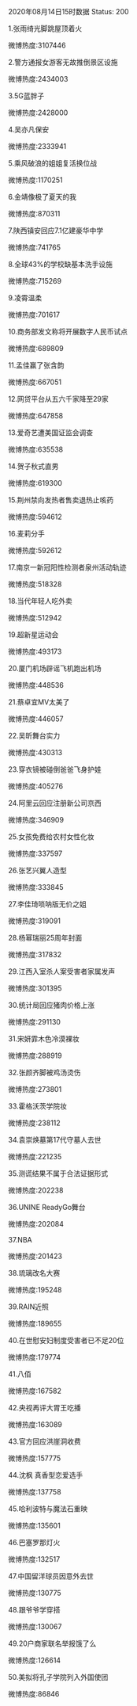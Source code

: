 2020年08月14日15时数据
Status: 200

1.张雨绮光脚跳屋顶着火

微博热度:3107446

2.警方通报女游客无故推倒景区设施

微博热度:2434003

3.5G蓝胖子

微博热度:2428000

4.吴亦凡保安

微博热度:2333941

5.乘风破浪的姐姐复活换位战

微博热度:1170251

6.金靖像极了夏天的我

微博热度:870311

7.陕西镇安回应7.1亿建豪华中学

微博热度:741765

8.全球43%的学校缺基本洗手设施

微博热度:715269

9.凌霄温柔

微博热度:701617

10.商务部发文称将开展数字人民币试点

微博热度:689809

11.孟佳赢了张含韵

微博热度:667051

12.网贷平台从五六千家降至29家

微博热度:647858

13.爱奇艺遭美国证监会调查

微博热度:635538

14.贺子秋式直男

微博热度:619300

15.荆州禁向发热者售卖退热止咳药

微博热度:594612

16.麦莉分手

微博热度:592612

17.南京一新冠阳性检测者泉州活动轨迹

微博热度:518328

18.当代年轻人吃外卖

微博热度:512942

19.超新星运动会

微博热度:493173

20.厦门机场辟谣飞机跑出机场

微博热度:448536

21.蔡卓宜MV太美了

微博热度:446057

22.吴昕舞台实力

微博热度:430313

23.穿衣镜被碰倒爸爸飞身护娃

微博热度:405276

24.阿里云回应注册新公司京西

微博热度:346909

25.女孩免费给农村女性化妆

微博热度:337597

26.张艺兴翼人造型

微博热度:333845

27.李佳琦唢呐版无价之姐

微博热度:319091

28.杨幂瑞丽25周年封面

微博热度:317832

29.江西入室杀人案受害者家属发声

微博热度:301395

30.统计局回应猪肉价格上涨

微博热度:291130

31.宋妍霏木色冷漠裸妆

微博热度:288919

32.张颜齐脚被鸡汤烫伤

微博热度:273801

33.霍格沃茨学院妆

微博热度:238112

34.袁崇焕墓第17代守墓人去世

微博热度:221235

35.测谎结果不属于合法证据形式

微博热度:202238

36.UNINE ReadyGo舞台

微博热度:202084

37.NBA

微博热度:201423

38.琉璃改名大赛

微博热度:195248

39.RAIN近照

微博热度:189655

40.在世慰安妇制度受害者已不足20位

微博热度:179774

41.八佰

微博热度:167582

42.央视再评大胃王吃播

微博热度:163089

43.官方回应洪崖洞收费

微博热度:157775

44.沈枫 真香型恋爱选手

微博热度:137758

45.哈利波特与魔法石重映

微博热度:135601

46.巴塞罗那灯火

微博热度:132517

47.中国留洋球员因意外去世

微博热度:130775

48.跟爷爷学穿搭

微博热度:130067

49.20户商家联名举报饿了么

微博热度:126614

50.美拟将孔子学院列入外国使团

微博热度:86846

